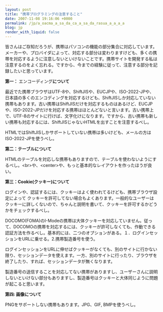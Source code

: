 ```yaml
---
layout: post
title: "携帯プログラミングの注意すること"
date: 2007-11-08 19:16:06 +0000
permalink: /jp/a_oacma_a_sa_da_ca_a_sa_da_rasua_a_a_a_a
blog: jp
render_with_liquid: false
---
```


<p>皆さんはご存知だろうが、携帯はパソコンの機能の部分集合に対応しています。メーカーや、プロバイダによって、対応する部分は変わりますけども、多くの携帯を対応するように注意しないといけないことです。携帯サイトを開発する私は注意するのをよく忘れる。ですから、今までの経験に従って、注意する部分を記録したいと思っています。</p><p><strong>第一： </strong>エンコーディング<strong>について</strong></p><p>最近でた携帯ブラウザはUTF-8や、ShiftJISや、EUCJPや、ISO-2022-JPや、日本語の多くのエンコディングを対応するけども、ShiftJISしか対応していない携帯もあります。古い携帯はShiftJISだけを対応するものはあるけど、EUCJPや、ISO-2022-JPだけを対応する携帯はほとんどないと言います。古い携帯上で、UTF-8のサイトに行けば、文字化けになります。ですから、古い携帯も新しい携帯も対応するには、ShiftJISじゃないHTMLを出すことを注意するべし。</p><p>HTMLではShiftJISしかサポートしていない携帯は多いけども、メールの方はISO-2022-JPを使うべし。</p><p><strong>第二：テーブルについて</strong> </p><p>HTMLのテーブルを対応しな携帯もありますので、テーブルを使わないようにするべし。&lt;br&gt;や、&lt;center&gt;や、もっと基本的なレイアウトを作ったほうが良い。</p><p><strong>第三：Cookie(クッキー)について</strong></p><p>ログインや、認証するには、クッキーはよく使われてるけども、携帯ブラウザ設定によって クッキーを許可してない場合もよくあります。一般的なユーザーはクッキーに詳しくないので、ちゃんと説明を書いて、クッキーを許可するかどうかをチェックするべし。</p><p>DOCOMO(FOMA)のI-Modeの携帯は大体クッキーを対応していません。従って、DOCOMOの携帯を対応するには、クッキーが許可しなくても、作動できる認証方法を作るべし。基本的には、二つのオプションがある。１．ログインセッションをURLに乗せる。2.携帯製造番号を使う。</p><p>ログインセッションをURLに伸せばクッキーがなくても、別のサイトに行かない限り、セッションデータを使えます。一方、別のサイトに行ったり、ブラウザを終了したり、すれば、セッションデータが無くなります。</p><p>製造番号の送信することを対応してない携帯がありますし、ユーザーさんに説明しないといけない部分もありますし、製造番号はクッキーと大体同じように問題が起こると思います。</p><p><strong>第四: 画像について</strong></p><p>PNGをサポートしない携帯もあります。JPG、GIF, BMPを使うべし。</p>